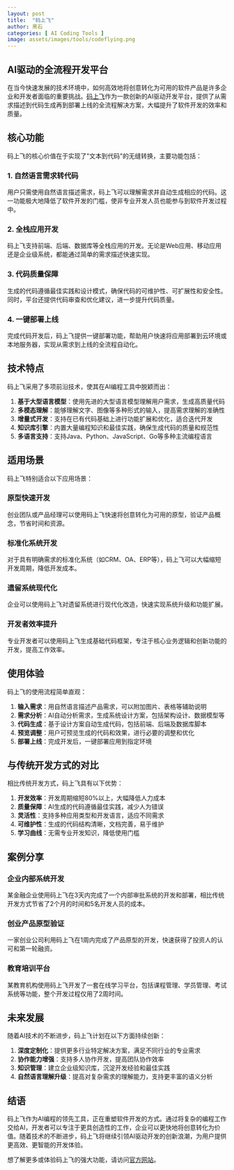```yaml
---
layout: post
title:  "码上飞"
author: 黑石
categories: [ AI Coding Tools ]
image: assets/images/tools/codeflying.png
---
```


## AI驱动的全流程开发平台

在当今快速发展的技术环境中，如何高效地将创意转化为可用的软件产品是许多企业和开发者面临的重要挑战。[码上飞](https://www.codeflying.net/)作为一款创新的AI驱动开发平台，提供了从需求描述到代码生成再到部署上线的全流程解决方案，大幅提升了软件开发的效率和质量。

## 核心功能

码上飞的核心价值在于实现了"文本到代码"的无缝转换，主要功能包括：

### 1. 自然语言需求转代码

用户只需使用自然语言描述需求，码上飞可以理解需求并自动生成相应的代码。这一功能极大地降低了软件开发的门槛，使非专业开发人员也能参与到软件开发过程中。

### 2. 全栈应用开发

码上飞支持前端、后端、数据库等全栈应用的开发。无论是Web应用、移动应用还是企业级系统，都能通过简单的需求描述快速实现。

### 3. 代码质量保障

生成的代码遵循最佳实践和设计模式，确保代码的可维护性、可扩展性和安全性。同时，平台还提供代码审查和优化建议，进一步提升代码质量。

### 4. 一键部署上线

完成代码开发后，码上飞提供一键部署功能，帮助用户快速将应用部署到云环境或本地服务器，实现从需求到上线的全流程自动化。

## 技术特点

码上飞采用了多项前沿技术，使其在AI编程工具中脱颖而出：

1. **基于大型语言模型**：使用先进的大型语言模型理解用户需求，生成高质量代码
2. **多模态理解**：能够理解文字、图像等多种形式的输入，提高需求理解的准确性
3. **增量式开发**：支持在已有代码基础上进行功能扩展和优化，适合迭代开发
4. **知识库引擎**：内置大量编程知识和最佳实践，确保生成代码的质量和规范性
5. **多语言支持**：支持Java、Python、JavaScript、Go等多种主流编程语言

## 适用场景

码上飞特别适合以下应用场景：

### 原型快速开发

创业团队或产品经理可以使用码上飞快速将创意转化为可用的原型，验证产品概念，节省时间和资源。

### 标准化系统开发

对于具有明确需求的标准化系统（如CRM、OA、ERP等），码上飞可以大幅缩短开发周期，降低开发成本。

### 遗留系统现代化

企业可以使用码上飞对遗留系统进行现代化改造，快速实现系统升级和功能扩展。

### 开发者效率提升

专业开发者可以使用码上飞生成基础代码框架，专注于核心业务逻辑和创新功能的开发，提高工作效率。

## 使用体验

码上飞的使用流程简单直观：

1. **输入需求**：用自然语言描述产品需求，可以附加图片、表格等辅助说明
2. **需求分析**：AI自动分析需求，生成系统设计方案，包括架构设计、数据模型等
3. **代码生成**：基于设计方案自动生成代码，包括前端、后端及数据库脚本
4. **预览调整**：用户可预览生成的代码和效果，进行必要的调整和优化
5. **部署上线**：完成开发后，一键部署应用到指定环境

## 与传统开发方式的对比

相比传统开发方式，码上飞具有以下优势：

1. **开发效率**：开发周期缩短80%以上，大幅降低人力成本
2. **质量保障**：AI生成的代码遵循最佳实践，减少人为错误
3. **灵活性**：支持多种应用类型和开发语言，适应不同需求
4. **可维护性**：生成的代码结构清晰，文档完善，易于维护
5. **学习曲线**：无需专业开发知识，降低使用门槛

## 案例分享

### 企业内部系统开发

某金融企业使用码上飞在3天内完成了一个内部审批系统的开发和部署，相比传统开发方式节省了2个月的时间和5名开发人员的成本。

### 创业产品原型验证

一家创业公司利用码上飞在1周内完成了产品原型的开发，快速获得了投资人的认可和第一轮融资。

### 教育培训平台

某教育机构使用码上飞开发了一套在线学习平台，包括课程管理、学员管理、考试系统等功能，整个开发过程仅用了2周时间。

## 未来发展

随着AI技术的不断进步，码上飞计划在以下方面持续创新：

1. **深度定制化**：提供更多行业特定解决方案，满足不同行业的专业需求
2. **协作能力增强**：支持多人协作开发，提高团队协作效率
3. **知识管理**：建立企业级知识库，沉淀开发经验和最佳实践
4. **自然语言理解升级**：提高对复杂需求的理解能力，支持更丰富的语义分析

## 结语

码上飞作为AI编程的领先工具，正在重塑软件开发的方式。通过将复杂的编程工作交给AI，开发者可以专注于更具创造性的工作，企业可以更快地将创意转化为价值。随着技术的不断进步，码上飞将继续引领AI驱动开发的创新浪潮，为用户提供更高效、更智能的开发体验。

想了解更多或体验码上飞的强大功能，请访问[官方网站](https://www.codeflying.net/)。 